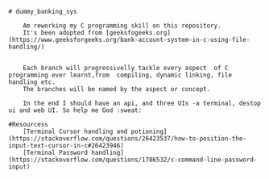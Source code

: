 	# dummy_banking_sys

		Am reworking my C programming skill on this repository.
		It's been adopted from [geeksfogeeks.org](https://www.geeksforgeeks.org/bank-account-system-in-c-using-file-handling/)


		Each branch will progressivelly tackle every aspect  of C programming ever learnt,from  compiling, dynamic linking, file handling etc.
		The branches will be named by the aspect or concept.

		In the end I should have an api, and three UIs -a terminal, destop ui and web UI. So help me God :sweat:
	
	#Resourcess
		[Terminal Cursor handling and potioning](https://stackoverflow.com/questions/26423537/how-to-position-the-input-text-cursor-in-c#26423946)
		[Terminal Password handling](https://stackoverflow.com/questions/1786532/c-command-line-password-input)
		
